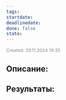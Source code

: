 ```yaml
---
tags: 
startdate: 
deadlinedate: 
done: false
state:
---
```

<span style="font-size:12px; color:#888888;">Created: 29.11.2024 19:35</span>

## Описание:


## Результаты:


